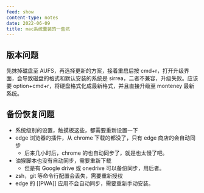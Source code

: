 ```yaml
---
feed: show
content-type: notes
date: 2022-06-09
title: mac系统重装的一些坑
---
```


## 版本问题

先抹掉磁盘至 AUFS，再选择更新的方案，接着重启后按 cmd+r，打开升级界面，会导致磁盘的格式和默认安装的系统是 sirrea，二者不兼容，升级失败。应该要 option+cmd+r，将硬盘格式化成最新格式，并且直接升级至 monteney 最新系统。

## 备份恢复问题

- 系统级别的设置，触摸板这些，都需要重新设置一下
- edge 浏览器的插件，从 chrome 下载的都没了，只有 edge 商店的会自动同步
	- 后来几小时后，chrome 的也自动同步了，就是也太慢了吧。
- 油猴脚本也没有自动同步，需要重新下载
	- 但是有 Google drive 或 onedrive 可以备份同步，用后者。
- zsh，git 等命令行配置会丢失，需要重新授权
- edge 的 [[PWA]] 应用不会自动同步，需要重新手动安装。

